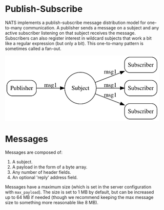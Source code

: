 # Publish-Subscribe

NATS implements a publish-subscribe message distribution model for one-to-many communication. A publisher sends a message on a subject and any active subscriber listening on that subject receives the message. Subscribers can also register interest in wildcard subjects that work a bit like a regular expression \(but only a bit\). This one-to-many pattern is sometimes called a fan-out.

![](../../../.gitbook/assets/pubsub.svg)

# Messages
Messages are composed of:  
1. A subject.  
2. A payload in the form of a byte array.  
3. Any number of header fields.  
4. An optional 'reply' address field.  
  
Messages have a maximum size (which is set in the server configuration with `max_payload`). The size is set to 1 MB by default, but can be increased up to 64 MB if needed (though we recommend keeping the max message size to something more reasonable like 8 MB).
